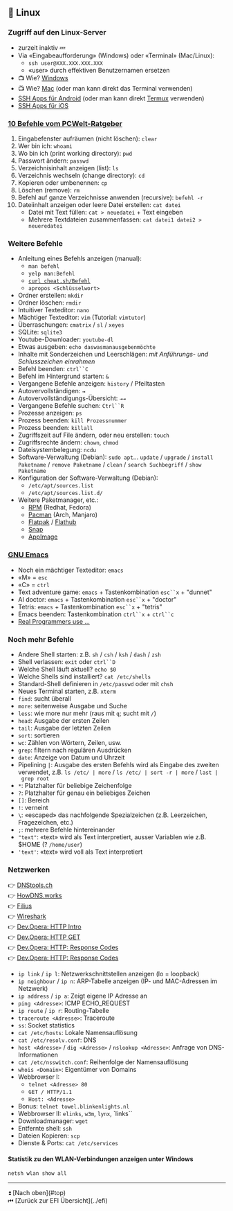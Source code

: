 ## 🐧 Linux

### Zugriff auf den Linux-Server

* zurzeit inaktiv 💤
* Via «Eingabeaufforderung» (Windows) oder «Terminal» (Mac/Linux):
	* `ssh user@XXX.XXX.XXX.XXX`
	* «user» durch effektiven Benutzernamen ersetzen
* 📺 Wie? [Windows](https://is.gd/sshwindows)
* 📺 Wie? [Mac](https://is.gd/sshmac) (oder man kann direkt das Terminal verwenden)
* [SSH Apps für Android](https://play.google.com/store/search?q=ssh&c=apps&hl=de) (oder man kann direkt [Termux](https://termux.com/) verwenden)
* [SSH Apps für iOS](https://www.apple.com/de/search/ssh?src=serp)

### [10 Befehle vom PCWelt-Ratgeber](https://www.pcwelt.de/ratgeber/*Die_10_wichtigsten_Linux-Befehle_fuer_Einsteiger-Kommandozeile_alias_Terminal-8858519.html)

1. Eingabefenster aufräumen (nicht löschen): `clear`
1. Wer bin ich: `whoami`
1. Wo bin ich (print working directory): `pwd`
1. Passwort ändern: `passwd`
1. Verzeichnisinhalt anzeigen (list): `ls`
1. Verzeichnis wechseln (change directory): `cd`
1. Kopieren oder umbenennen: `cp`
1. Löschen (remove): `rm`
1. Befehl auf ganze Verzeichnisse anwenden (recursive): `befehl -r`
1. Dateiinhalt anzeigen oder leere Datei erstellen: `cat datei`
	* Datei mit Text füllen: `cat > neuedatei` + Text eingeben
	* Mehrere Textdateien zusammenfassen: `cat datei1 datei2 > neueredatei`

### Weitere Befehle

* Anleitung eines Befehls anzeigen (manual):
	* `man befehl`
	* `yelp man:Befehl`
	* [`curl cheat.sh/Befehl`](https://cheat.sh)
	* `apropos <Schlüsselwort>` 
* Ordner erstellen: `mkdir`
* Ordner löschen: `rmdir`
* Intuitiver Texteditor: `nano`
* Mächtiger Texteditor: `vim` (Tutorial: `vimtutor`)
* Überraschungen: `cmatrix` / `sl` / `xeyes`
* SQLite: `sqlite3`
* Youtube-Downloader: `youtube-dl`
* Etwas ausgeben: `echo daswasmanausgebenmöchte`
* Inhalte mit Sonderzeichen und Leerschlägen: *mit Anführungs- und Schlusszeichen einrahmen*
* Befehl beenden: `ctrl``C`
* Befehl im Hintergrund starten: `&`
* Vergangene Befehle anzeigen: `history` / Pfeiltasten
* Autovervollständigen: `⇥`
* Autovervollständigungs-Übersicht: `⇥⇥`
* Vergangene Befehle suchen: `Ctrl``R`
* Prozesse anzeigen: `ps`
* Prozess beenden: `kill Prozessnummer`
* Prozess beenden: `killall`
* Zugriffszeit auf File ändern, oder neu erstellen: `touch`
* Zugriffsrechte ändern: `chown`, `chmod`
* Dateisystembelegung: `ncdu`
* Software-Verwaltung (Debian): `sudo apt`... `update` / `upgrade` / `install Paketname` / `remove Paketname` / `clean` / `search Suchbegriff` / `show Paketname`
* Konfiguration der Software-Verwaltung (Debian):
	* `/etc/apt/sources.list`
	* `/etc/apt/sources.list.d/`
* Weitere Paketmanager, etc.:
	* [RPM](https://de.wikipedia.org/wiki/RPM_Package_Manager) (Redhat, Fedora)
	* [Pacman](https://wiki.archlinux.de/title/Pacman) (Arch, Manjaro)
	* [Flatpak](https://de.wikipedia.org/wiki/Flatpak) / [Flathub](https://flathub.org/home)
	* [Snap](https://wiki.ubuntuusers.de/snap/)
	* [AppImage](https://de.wikipedia.org/wiki/AppImage)


### [GNU Emacs](https://www.gnu.org/software/emacs/)

* Noch ein mächtiger Texteditor: `emacs`
* «M» = `esc`
* «C» = `ctrl`
* Text adventure game: `emacs` + Tastenkombination `esc``x` + "dunnet"
* AI doctor: `emacs` + Tastenkombination `esc``x` + "doctor"
* Tetris: `emacs` + Tastenkombination `esc``x` + "tetris"
* Emacs beenden: Tastenkombination  `ctrl``x` + `ctrl``c`
* [Real Programmers use ...](https://www.xkcd.com/378/)

### Noch mehr Befehle

* Andere Shell starten: z.B. `sh` / `csh` / `ksh` / `dash` / `zsh`
* Shell verlassen: `exit` oder `ctrl``D`
* Welche Shell läuft aktuell? `echo $0`
* Welche Shells sind installiert? `cat /etc/shells`
* Standard-Shell definieren in `/etc/passwd` oder mit `chsh`
* Neues Terminal starten, z.B. `xterm`
* `find`: sucht überall
* `more`: seitenweise Ausgabe und Suche
* `less`: wie more nur mehr (raus mit `q`; sucht mit `/`)
* `head`: Ausgabe der ersten Zeilen
* `tail`: Ausgabe der letzten Zeilen
* `sort`: sortieren
* `wc`: Zählen von Wörtern, Zeilen, usw.
* `grep`: filtern nach regulären Ausdrücken
* `date`: Anzeige von Datum und Uhrzeit
* Pipelining `|`: Ausgabe des ersten Befehls wird als Eingabe des zweiten verwendet, z.B. `ls /etc/ | more` / `ls /etc/ | sort -r | more` / `last | grep root`
* `*`: Platzhalter für  beliebige Zeichenfolge
* `?`: Platzhalter für genau ein beliebiges Zeichen
* `[]`: Bereich
* `!`: verneint
* `\`: «escaped» das nachfolgende Spezialzeichen (z.B. Leerzeichen, Fragezeichen, etc.)
* `;`: mehrere Befehle hintereinander
* `"text"`: «text» wird als Text interpretiert, ausser Variablen wie z.B. $HOME (? `/home/user`) 
* `'text'`: «text» wird voll als Text interpretiert

### Netzwerken

👉 [DNStools.ch](http://www.dnstools.ch) <br>
👉 [HowDNS.works](https://howdns.works) <br>
👉 [Filius](https://lernsoftware-filius.de/Herunterladen) <br>
👉 [Wireshark](https://www.wireshark.org) <br>
👉 [Dev.Opera: HTTP Intro](https://dev.opera.com/articles/http-basic-introduction/) <br>
👉 [Dev.Opera: HTTP GET](https://dev.opera.com/articles/http-lets-get-it-on/) <br>
👉 [Dev.Opera: HTTP: Response Codes](https://dev.opera.com/articles/http-response-codes/) <br>
👉 [Dev.Opera: HTTP: Response Codes](https://www.youtube.com/watch?v=7_LPdttKXPc&app=desktop) <br>


* `ip link` / `ip l`: Netzwerkschnittstellen anzeigen (lo = loopback)
* `ip neighbour` / `ip n`: ARP-Tabelle anzeigen (IP- und MAC-Adressen im Netzwerk)
* `ip address` / `ip a`: Zeigt eigene IP Adresse an
* `ping <Adresse>`: ICMP ECHO_REQUEST
* `ip route` / `ip r`: Routing-Tabelle
* `traceroute <Adresse>`: Traceroute
* `ss`: Socket statistics
* `cat /etc/hosts`: Lokale Namensauflösung
* `cat /etc/resolv.conf`: DNS
* `host <Adresse>` / `dig <Adresse>` / `nslookup <Adresse>`: Anfrage von DNS-Informationen
* `cat /etc/nsswitch.conf`: Reihenfolge der Namensauflösung
* `whois <Domain>`: Eigentümer von Domains
* Webbrowser I:
	* `telnet <Adresse> 80`
	* `GET / HTTP/1.1`
	* `Host: <Adresse>`
* Bonus: `telnet towel.blinkenlights.nl`
* Webbrowser II: `elinks`, `w3m`, `lynx`, `links``
* Downloadmanager: `wget`
* Entfernte shell: `ssh`
* Dateien Kopieren: `scp`
* Dienste & Ports: `cat /etc/services`

#### Statistik zu den WLAN-Verbindungen anzeigen unter Windows
`netsh wlan show all`



<hr>
⏫ [Nach oben](#top)
<br>
⏮ [Zurück zur EFI Übersicht](../efi)